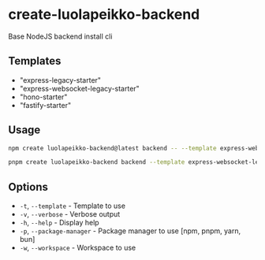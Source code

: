 # create-luolapeikko-backend

Base NodeJS backend install cli

## Templates

- "express-legacy-starter"
- "express-websocket-legacy-starter"
- "hono-starter"
- "fastify-starter"

## Usage

```bash
npm create luolapeikko-backend@latest backend -- --template express-websocket-legacy-starter

pnpm create luolapeikko-backend backend --template express-websocket-legacy-starter
```

## Options

- `-t`, `--template` - Template to use
- `-v`, `--verbose` - Verbose output
- `-h`, `--help` - Display help
- `-p`, `--package-manager` - Package manager to use [npm, pnpm, yarn, bun]
- `-w`, `--workspace` - Workspace to use
